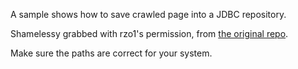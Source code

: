 A sample shows how to save crawled page into a JDBC repository.

Shamelessy grabbed with rzo1's permission, from [the original repo](https://github.com/rzo1/crawler4j-postgres-sample).

Make sure the paths are correct for your system.